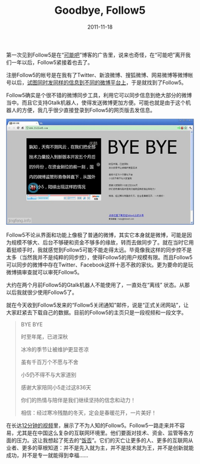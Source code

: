 ﻿---
title: "Goodbye, Follow5"
date: 2011-11-18
categories: 
  - "software_programming"
tags: 
  - "follow5"
  - "goodbye"
  - "微博"
---

第一次见到Follow5是在“[可能吧](http://www.kenengba.com)”博客的广告里，说来也奇怪，在“可能吧”离开我们一年以后，Follow5紧接着也去了。

注册Follow5的帐号是在我有了Twitter、新浪微博、搜狐微博、网易微博等微博帐号以后，[试图同时发同样的信息到不同的微博平台上](http://www.jfsay.com/archives/82.html "博客或者微博客的同步小结")，于是就找到了Follow5。

Follow5确实是个很不错的微博同步工具，利用它可以同步信息到绝大部分的微博当中。而且它支持Gtalk机器人，使得发送微博更加方便。可能也就是由于这个机器人的方便，我几乎很少直接登录到Follow5的网页版去发信息。

![goodbye,follow5](/images/6357897997_1c3c0a681f_z.jpg)

Follow5不论从界面和功能上像极了普通的微博，其实它本身就是微博，可能是因为规模不够大、后台不够硬和资金不够多的缘故，转而去做同步了。就在当时它用着挺顺手时，我就感觉到Follow5可能不能走得太远。毕竟像我这样的同步控不是太多（当然我并不是纯粹的同步控），使得Follow5的用户规模有限。而且Follow5可以同步的微博中存在Twitter、Facebook这样十恶不赦的家伙。更为要命的是玩微博搞审查就可以审死Follow5。

大约在两个月前Follow5的Gtalk机器人不能使用了，一直处在“离线” 状态。从那以后我就很少使用Follow5了。

就在今天收到Follow5发来的“Follow5关闭通知”邮件，说是“正式关闭网站”，让大家赶紧去下载自己的数据。目前的Follow5的主页只是一段视频和一段文字。

> BYE BYE
> 
> 时至年尾，已进深秋
> 
> 冰冷的季节让被维护更显苍凉
> 
> 虽有千百万个不愿与不舍
> 
> 小5仍不得不与大家道别
> 
> 感谢大家陪同小5走过这836天
> 
> 你们的热情与陪伴是我们继续坚持的信念和动力！
> 
> 相信：经过寒冷残酷的冬天，定会是春暖花开，一片美好！

在长达[12分钟的视频](http://v.youku.com/v_show/id_XMzIxODU1MTY4.html/)里，展示了不为人知的Follow5。Follow5一路走来并不容易，尤其是在中国这么复杂的互联网环境里。他们要面对技术、资金、监管等各方面的压力。这让我想起了死去的“[饭否](http://fanfou.com)”。它们的灭亡让更多的人、更多的互联网从业者、更多的草根知道：并不是先入就为主，并不是技术就为王，并不是创新就能成功，并不是专一就能得到幸福……
